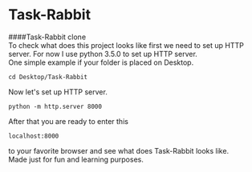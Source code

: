 # Task-Rabbit
####Task-Rabbit clone <br>
To check what does this project looks like first we need to set up HTTP server. For now I use python 3.5.0 to set up HTTP server. <br>
One simple example if your folder is placed on Desktop.

```
cd Desktop/Task-Rabbit
```
Now let's set up HTTP server.

```
python -m http.server 8000
```
After that you are ready to enter this 
```
localhost:8000
```

to your favorite browser and see what does Task-Rabbit looks like. <br>
Made just for fun and learning purposes.
